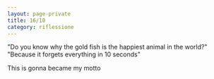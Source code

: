 ```yaml
--- 
layout: page-private
title: 16/10
category: riflessione
---
```


"Do you know why the gold fish is the happiest animal in the world?"
"Because it forgets everything in 10 seconds"

This is gonna became my motto
